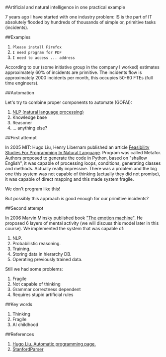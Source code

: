 #Artificial and natural intelligence in one practical example

7 years ago I have started with one industry problem: IS is the part of IT absolutely flooded by hundreds of thousands of simple or, primitive tasks (incidents).

##Examples

1. `Please install Firefox`
1. `I need program for PDF`
1. `I need to access ... address`

According to our (some initiative group in the company I worked) estimates approximately 60% of incidents are primitive. The incidents flow is approximately 2000 incidents per month, this occupies 50-60 FTEs (full time engineers).

##Automation

Let's try to combine proper components to automate (GOFAI):

1. [NLP (natural language processing)](http://nlp.stanford.edu:8080/parser/)
1. Knowledge base
1. Reasoner
1. ... anything else?

##First attempt

In 2005 MIT:  Hugo Liu, Henry Libernam published an article [Feasibility Studies For Programming In Natural Language](Https://www.google.ru/url?sa=t&rct=j&q=&esrc=s&source=web&cd=2&ved=0CCUQFjAB&url=http%3A%2F%2Fmedia.mit.edu%2F~lieber%2FPublications%2FFeasibility-Nat-Lang-Prog.pdf&ei=nzWoU7CMJuH8ywO29oHoDg&usg=AFQjCNFSRKk6nhiHG5UsGHUd8ZMrysR3yg&sig2=9h0PjxgZwq-4V27aYuCaMA&bvm=bv.69411363,d.bGQ&cad=rja). Program was called Metafor. Authors proposed to generate the code in Python, based on "shallow English", it was capable of processing loops, conditions, generating classes and methods. Actually really impressive. There was a problem and the big one this system was not capable of thinking (actually they did not promise), it was capable of direct mapping and this made system fragile.

We don't program like this!

But possibly this approach is good enough for our primitive incidents?

##Second attempt

In 2006 Marvin Minsky published book ["The emotion machine"](http://en.wikipedia.org/wiki/The_Emotion_Machine). He proposed 6 layers of mental activity (we will discuss this model later in this course). We implemented the system that was capable of:

1. NLP.
1. Probabilistic reasoning.
1. Training.
1. Storing data in hierarchy DB.
1. Operating previously trained data.

Still we had some problems:

1. Fragile
1. Not capable of thinking
1. Grammar correctness dependent
1. Requires stupid artificial rules

##Key words

1. Thinking
1. Fragile
1. AI childhood

##References

1. [Hugo Liu, Automatic programming page.](http://larifari.org/writing/automatic-programming/)
1. [StanfordParser](http://nlp.stanford.edu:8080/parser/)


